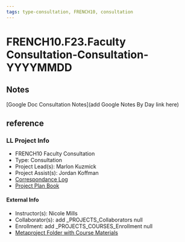 ```yaml
---
tags: type-consultation, FRENCH10, consultation
---
```

# FRENCH10.F23.Faculty Consultation-Consultation-YYYYMMDD

## Notes
[Google Doc Consultation Notes](add Google Notes By Day link here)

## reference
### LL Project Info
* FRENCH10 Faculty Consultation
* Type: Consultation
* Project Lead(s): Marlon Kuzmick
* Project Assist(s): Jordan Koffman
* [Correspondance Log](https://docs.google.com/document/d/1OcgI0bcI4ys4vxls0k-VYksVZ9bou8SYCunjHjWNnX8/edit#heading=h.3kumn4ozsvf0)
* [Project Plan Book](https://hackmd.io/@ll-23-24/HJmTeWSAn)

#### External Info
* Instructor(s): Nicole Mills
* Collaborator(s): add _PROJECTS_Collaborators null
* Enrollment: add _PROJECTS_COURSES_Enrollment null
* [Metaproject Folder with Course Materials](https://drive.google.com/drive/folders/1Jk4z3yFouob6dPnFI1g-VxEkiiG5LPTz)
